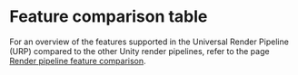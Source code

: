 # Feature comparison table

For an overview of the features supported in the Universal Render Pipeline (URP) compared to the other Unity render pipelines, refer to the page [Render pipeline feature comparison](https://docs.unity3d.com/2022.1/Documentation/Manual/render-pipelines-feature-comparison.html).
